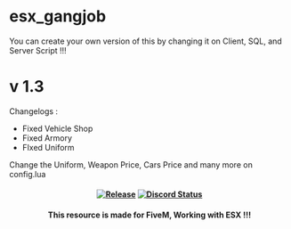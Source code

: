 # esx_gangjob
You can create your own version of this by changing it on Client, SQL, and Server Script !!!

# v 1.3
Changelogs :
- Fixed Vehicle Shop
- Fixed Armory
- FIxed Uniform

Change the Uniform, Weapon Price, Cars Price and many more on config.lua 


<h4 align="center">
	<a href="https://github.com/totoydev69/esx_gangjob/releases/latest" title=""><img alt="Release" src="https://img.shields.io/github/v/release/JokeDevil/JD_logsV2"></a>
	<a href="https://discord.gg/EjafVFUkFB" title=""><img alt="Discord Status" src="https://discordapp.com/api/guilds/768016099421061183/widget.png?style=shield"></a>
</h4>
<h4 align="center">
 This resource is made for FiveM, Working with ESX !!!
</h4>
